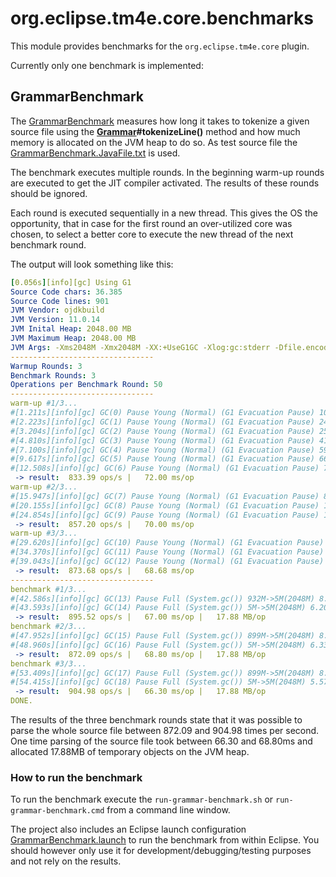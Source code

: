 # org.eclipse.tm4e.core.benchmarks

This module provides benchmarks for the `org.eclipse.tm4e.core` plugin.

Currently only one benchmark is implemented:

## GrammarBenchmark

The [GrammarBenchmark](src/main/java/org/eclipse/tm4e/core/benchmark/GrammarBenchmark.java) measures how long it takes to tokenize a given source file using the
**[Grammar](../org.eclipse.tm4e.core/src/main/java/org/eclipse/tm4e/core/internal/grammar/Grammar.java)#tokenizeLine()**
method and how much memory is allocated on the JVM heap to do so. As test source file the
[GrammarBenchmark.JavaFile.txt](src/main/resources/GrammarBenchmark.JavaFile.txt) is used.

The benchmark executes multiple rounds. In the beginning warm-up rounds are executed to get the JIT compiler activated.
The results of these rounds should be ignored.

Each round is executed sequentially in a new thread. This gives the OS the opportunity, that in case for the first round an over-utilized core was chosen, to
select a better core to execute the new thread of the next benchmark round.

The output will look something like this:
```yaml
[0.056s][info][gc] Using G1
Source Code chars: 36.385
Source Code lines: 901
JVM Vendor: ojdkbuild
JVM Version: 11.0.14
JVM Inital Heap: 2048.00 MB
JVM Maximum Heap: 2048.00 MB
JVM Args: -Xms2048M -Xmx2048M -XX:+UseG1GC -Xlog:gc:stderr -Dfile.encoding=UTF-8
--------------------------------
Warmup Rounds: 3
Benchmark Rounds: 3
Operations per Benchmark Round: 50
--------------------------------
warm-up #1/3...
#[1.211s][info][gc] GC(0) Pause Young (Normal) (G1 Evacuation Pause) 102M->4M(2048M) 4.842ms
#[2.223s][info][gc] GC(1) Pause Young (Normal) (G1 Evacuation Pause) 241M->5M(2048M) 3.404ms
#[3.204s][info][gc] GC(2) Pause Young (Normal) (G1 Evacuation Pause) 255M->5M(2048M) 3.464ms
#[4.810s][info][gc] GC(3) Pause Young (Normal) (G1 Evacuation Pause) 415M->5M(2048M) 3.597ms
#[7.100s][info][gc] GC(4) Pause Young (Normal) (G1 Evacuation Pause) 593M->5M(2048M) 3.885ms
#[9.617s][info][gc] GC(5) Pause Young (Normal) (G1 Evacuation Pause) 662M->5M(2048M) 3.785ms
#[12.508s][info][gc] GC(6) Pause Young (Normal) (G1 Evacuation Pause) 764M->5M(2048M) 3.840ms
 -> result:  833.39 ops/s |   72.00 ms/op
warm-up #2/3...
#[15.947s][info][gc] GC(7) Pause Young (Normal) (G1 Evacuation Pause) 888M->5M(2048M) 3.773ms
#[20.155s][info][gc] GC(8) Pause Young (Normal) (G1 Evacuation Pause) 1064M->5M(2048M) 3.753ms
#[24.854s][info][gc] GC(9) Pause Young (Normal) (G1 Evacuation Pause) 1220M->5M(2048M) 3.811ms
 -> result:  857.20 ops/s |   70.00 ms/op
warm-up #3/3...
#[29.620s][info][gc] GC(10) Pause Young (Normal) (G1 Evacuation Pause) 1227M->5M(2048M) 3.797ms
#[34.370s][info][gc] GC(11) Pause Young (Normal) (G1 Evacuation Pause) 1227M->5M(2048M) 3.546ms
#[39.043s][info][gc] GC(12) Pause Young (Normal) (G1 Evacuation Pause) 1227M->5M(2048M) 3.655ms
 -> result:  873.68 ops/s |   68.68 ms/op
--------------------------------
benchmark #1/3...
#[42.586s][info][gc] GC(13) Pause Full (System.gc()) 932M->5M(2048M) 8.208ms
#[43.593s][info][gc] GC(14) Pause Full (System.gc()) 5M->5M(2048M) 6.200ms
 -> result:  895.52 ops/s |   67.00 ms/op |   17.88 MB/op
benchmark #2/3...
#[47.952s][info][gc] GC(15) Pause Full (System.gc()) 899M->5M(2048M) 8.303ms
#[48.960s][info][gc] GC(16) Pause Full (System.gc()) 5M->5M(2048M) 6.336ms
 -> result:  872.09 ops/s |   68.80 ms/op |   17.88 MB/op
benchmark #3/3...
#[53.409s][info][gc] GC(17) Pause Full (System.gc()) 899M->5M(2048M) 8.205ms
#[54.415s][info][gc] GC(18) Pause Full (System.gc()) 5M->5M(2048M) 5.578ms
 -> result:  904.98 ops/s |   66.30 ms/op |   17.88 MB/op
DONE.
```

The results of the three benchmark rounds state that it was possible to parse the whole source file between 872.09 and 904.98 times per second.
One time parsing of the source file took between 66.30 and 68.80ms and allocated 17.88MB of temporary objects on the JVM heap.

### How to run the benchmark
To run the benchmark execute the `run-grammar-benchmark.sh` or `run-grammar-benchmark.cmd` from a command line window.

The project also includes an Eclipse launch configuration [GrammarBenchmark.launch](GrammarBenchmark.launch) to run the benchmark from within Eclipse.
You should however only use it for development/debugging/testing purposes and not rely on the results.
